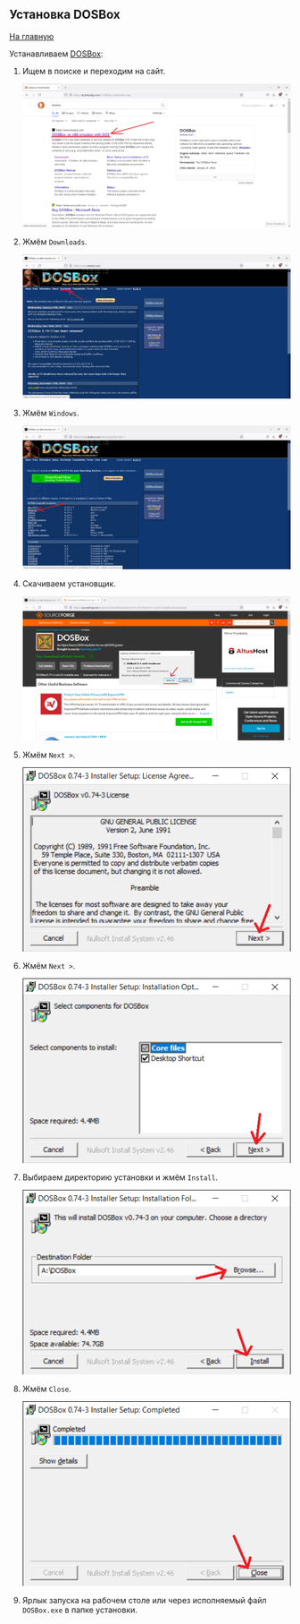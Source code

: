 ## Установка DOSBox

[На главную](../README.md)

Устанавливаем [DOSBox](https://www.dosbox.com/):

1. Ищем в поиске и переходим на сайт.

    ![](gpi_install_dosbox.png)

1. Жмём `Downloads`.

    ![](gpi_install_dosbox2.png)

1. Жмём `Windows`.

    ![](gpi_install_dosbox3.png)

1. Скачиваем установщик.

    ![](gpi_install_dosbox4.png)

1. Жмём `Next >`.

    ![](gpi_install_dosbox5.png)

1. Жмём `Next >`.

    ![](gpi_install_dosbox6.png)

1. Выбираем директорию установки и жмём `Install`.

    ![](gpi_install_dosbox7.png)

1. Жмём `Close`.

    ![](gpi_install_dosbox8.png)
    
1. Ярлык запуска на рабочем столе или через исполняемый файл `DOSBox.exe` в папке установки.
